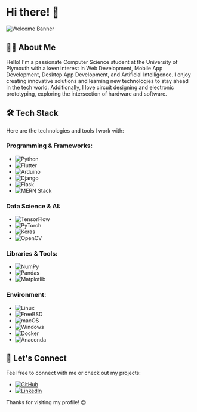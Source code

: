 # Hi there! 👋

![Welcome Banner](https://media.giphy.com/media/3o7abKhOpu0NwenH3O/giphy.gif)

## 👨‍💻 About Me
Hello! I'm a passionate Computer Science student at the University of Plymouth with a keen interest in Web Development, Mobile App Development, Desktop App Development, and Artificial Intelligence. I enjoy creating innovative solutions and learning new technologies to stay ahead in the tech world. Additionally, I love circuit designing and electronic prototyping, exploring the intersection of hardware and software.

## 🛠️ Tech Stack

Here are the technologies and tools I work with:

### Programming & Frameworks:
- ![Python](https://img.shields.io/badge/Python-3776AB?style=for-the-badge&logo=python&logoColor=white)
- ![Flutter](https://img.shields.io/badge/Flutter-02569B?style=for-the-badge&logo=flutter&logoColor=white)
- ![Arduino](https://img.shields.io/badge/Arduino-00979D?style=for-the-badge&logo=arduino&logoColor=white)
- ![Django](https://img.shields.io/badge/Django-092E20?style=for-the-badge&logo=django&logoColor=white)
- ![Flask](https://img.shields.io/badge/Flask-000000?style=for-the-badge&logo=flask&logoColor=white)
- ![MERN Stack](https://img.shields.io/badge/MERN-20232A?style=for-the-badge&logo=mongodb&logoColor=green&logo=nodedotjs&logoColor=green&logo=react&logoColor=blue&logo=express)

### Data Science & AI:
- ![TensorFlow](https://img.shields.io/badge/TensorFlow-FF6F00?style=for-the-badge&logo=tensorflow&logoColor=white)
- ![PyTorch](https://img.shields.io/badge/PyTorch-EE4C2C?style=for-the-badge&logo=pytorch&logoColor=white)
- ![Keras](https://img.shields.io/badge/Keras-D00000?style=for-the-badge&logo=keras&logoColor=white)
- ![OpenCV](https://img.shields.io/badge/OpenCV-5C3EE8?style=for-the-badge&logo=opencv&logoColor=white)

### Libraries & Tools:
- ![NumPy](https://img.shields.io/badge/NumPy-013243?style=for-the-badge&logo=numpy&logoColor=white)
- ![Pandas](https://img.shields.io/badge/Pandas-150458?style=for-the-badge&logo=pandas&logoColor=white)
- ![Matplotlib](https://img.shields.io/badge/Matplotlib-0C479D?style=for-the-badge&logo=plotly&logoColor=white)

### Environment:
- ![Linux](https://img.shields.io/badge/Linux-FCC624?style=for-the-badge&logo=linux&logoColor=black)
- ![FreeBSD](https://img.shields.io/badge/FreeBSD-AB2B28?style=for-the-badge&logo=freebsd&logoColor=white)
- ![macOS](https://img.shields.io/badge/macOS-000000?style=for-the-badge&logo=apple&logoColor=white)
- ![Windows](https://img.shields.io/badge/Windows-0078D6?style=for-the-badge&logo=windows&logoColor=white)
- ![Docker](https://img.shields.io/badge/Docker-2496ED?style=for-the-badge&logo=docker&logoColor=white)
- ![Anaconda](https://img.shields.io/badge/Anaconda-44A833?style=for-the-badge&logo=anaconda&logoColor=white)

## 🌟 Let's Connect
Feel free to connect with me or check out my projects:

- [![GitHub](https://img.shields.io/badge/GitHub-181717?style=for-the-badge&logo=github&logoColor=white)](https://github.com/yourgithubprofile)
- [![LinkedIn](https://img.shields.io/badge/LinkedIn-0077B5?style=for-the-badge&logo=linkedin&logoColor=white)](https://www.linkedin.com/in/yourlinkedinprofile)

Thanks for visiting my profile! 😊

